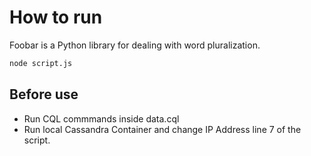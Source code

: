 # How to run

Foobar is a Python library for dealing with word pluralization.

```bash
node script.js
```

## Before use

- Run CQL commmands inside data.cql
- Run local Cassandra Container and change IP Address line 7 of the script.